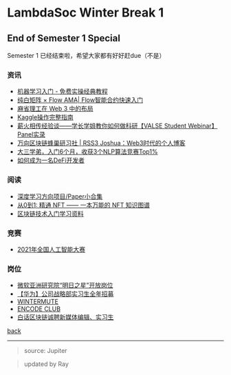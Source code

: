 # LambdaSoc Winter Break 1

## End of Semester 1 Special

Semester 1 已经结束啦，希望大家都有好好赶due（不是）

### 资讯

 - [机器学习入门 - 免费实操经典教程](https://mp.weixin.qq.com/s/qghqHtseynn1UtNMPyeXtQ)
 - [纯白矩阵 × Flow AMA| Flow智能合约快速入门](https://mp.weixin.qq.com/s/QzznphKkQOdCKgWblCIVGA)
 - [麻省理工在 Web 3 中的布局](https://mp.weixin.qq.com/s/sEHGYh9757AJokPMhRYmVg)
 - [Kaggle操作完整指南](https://mp.weixin.qq.com/s/1IADiDb60NQVzUBhLnbkhA)
 - [薪火相传经验谈——学长学姐教你如何做科研【VALSE Student Webinar】Panel实录](https://mp.weixin.qq.com/s/jfRvG9qg2oUoQ5kaycXxaA)
 - [万向区块链蜂巢研习社 | RSS3 Joshua：Web3时代的个人博客](https://mp.weixin.qq.com/s/wXm4FryoJnJIuNr6zIWc6g)
 - [大三学弟，入门6个月，收获3个NLP算法竞赛Top1%](https://mp.weixin.qq.com/s/muKmN54Qby2hgzllUbqW_Q)
 - [如何成为一名DeFi开发者](https://mp.weixin.qq.com/s/UW77uU6JEyxl6G0dHLmt3w)

### 阅读

 - [深度学习方向项目/Paper小合集](https://mp.weixin.qq.com/s/ATDotohELBhpOVORW54_PQ)
 - [从0到1: 精通 NFT —— 一本万能的 NFT 知识图谱](https://www.yuque.com/books/share/a8a2de86-76de-4531-8486-ac3d40944557)
 - [区块链技术入门学习资料](https://www.yuque.com/kevenwu/mm2w5u)

### 竞赛

 - [2021年全国人工智能大赛](https://mp.weixin.qq.com/s/xgxN3dnjvTQF5vY8zXyBjw)

### 岗位

 - [微软亚洲研究院“明日之星”开放岗位](https://mp.weixin.qq.com/s/pBLMqPbp3RehWrH9TIlMmw)
 - [【华为】公司战略部实习生全年招募](https://mp.weixin.qq.com/s/j0LEeaJtfNtpI5e-BXab2Q)
 - [WINTERMUTE](https://jobs.lever.co/wintermute-trading)
 - [ENCODE CLUB](https://www.encode.club/careers)
 - [白话区块链诚聘新媒体编辑、实习生](https://mp.weixin.qq.com/s/gSlhelQVhqF-DEpih8Yb2Q)

[back](../newsletter.html)

***

> source: Jupiter

> updated by Ray